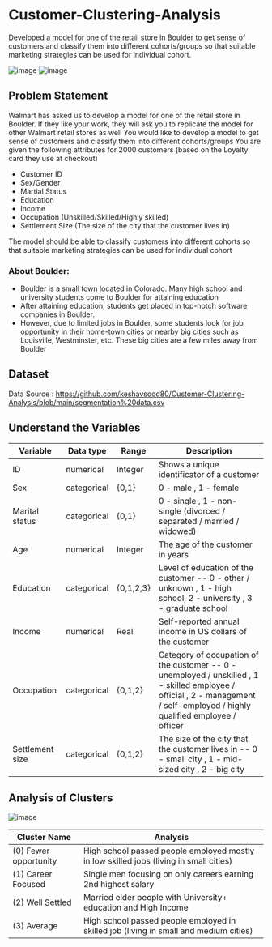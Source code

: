# Customer-Clustering-Analysis
Developed a model for one of the retail store in Boulder to get sense of customers and classify them into different cohorts/groups so that suitable marketing strategies can be used for individual cohort.

![image](https://github.com/keshavsood80/Customer-Clustering-Analysis/assets/139059600/ac49072a-6f00-4c24-8d9a-dd1f689d0fc9)
![image](https://github.com/keshavsood80/Customer-Clustering-Analysis/assets/139059600/91d0b029-58d9-405c-9a8f-72ae01574152)


## Problem Statement

Walmart has asked us to develop a model for one of the retail store in Boulder. If they like your work, they will ask you to replicate the model for other Walmart retail stores as well 
You would like to develop a model to get sense of customers and classify them into different cohorts/groups 
You are given the following attributes for 2000 customers (based on the Loyalty card they use at checkout)


- Customer ID
- Sex/Gender
- Martial Status
- Education
- Income
- Occupation (Unskilled/Skilled/Highly skilled)
- Settlement Size (The size of the city that the customer lives in)


The model should be able to classify customers into different cohorts so that suitable marketing strategies can be used for individual cohort

### About Boulder:
- Boulder is a small town located in Colorado. Many high school and university students come to Boulder for attaining education
- After attaining education, students get placed in top-notch software companies in Boulder. 
- However, due to limited jobs in Boulder, some students look for job opportunity in their home-town cities or nearby big cities such as Louisville, Westminster, etc. These big cities are a few miles away from Boulder


## Dataset
Data Source : https://github.com/keshavsood80/Customer-Clustering-Analysis/blob/main/segmentation%20data.csv

## Understand the Variables 
| Variable	| Data type |	Range |	Description |
| --- | --- | --- | --- |
| ID	| numerical |	Integer |	Shows a unique identificator of a customer |
| Sex	| categorical |	{0,1}	| 0 - male ,	1	- female |
| Marital status |	categorical |	{0,1}	| 0 - single	, 1 -	non-single (divorced / separated / married / widowed) |								
| Age |	numerical	| Integer | The age of the customer in years |														
| Education |	categorical |	{0,1,2,3}	| Level of education of the customer -- 0	- other / unknown	, 1 -	high school, 2	- university , 3	- graduate school	|
| Income |	numerical | Real |	Self-reported annual income in US dollars of the customer |
| Occupation |	categorical |	{0,1,2} |	Category of occupation of the customer -- 0	- unemployed / unskilled , 1	- skilled employee / official	, 2 -	management / self-employed / highly qualified employee / officer	|
|Settlement size	| categorical |	{0,1,2}	| The size of the city that the customer lives in -- 0 - small city , 1 -	mid-sized city , 2 - big city |							



## Analysis of Clusters
![image](https://github.com/keshavsood80/Customer-Clustering-Analysis/assets/139059600/b1679738-812b-46bf-b11c-1a6b30013666)

| Cluster Name | Analysis |
| --- | --- |
| (0) Fewer opportunity | High school passed people employed mostly in low skilled jobs (living in small cities) |
|	(1) Career Focused | Single men focusing on only careers earning 2nd highest salary |
| (2) Well Settled | Married elder people with University+ education and High Income |
|	(3) Average |	High school passed people employed in skilled job (living in small and medium cities)	|





